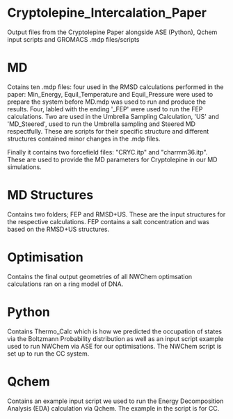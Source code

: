 # Cryptolepine_Intercalation_Paper
Output files from the Cryptolepine Paper alongside ASE (Python), Qchem input scripts and GROMACS .mdp files/scripts

# MD
Cotains ten .mdp files: four used in the RMSD calculations performed in the paper: Min_Energy, Equil_Temperature and Equil_Pressure were used to prepare the system before MD.mdp was used to run and produce the results. Four, labled with the ending '_FEP' were used to run the FEP calculations. Two are used in the Umbrella Sampling Calculation, 'US' and 'MD_Steered', used to run the Umbrella sampling and Steered MD respectfully. These are scripts for their specific structure and different structures contained minor changes in the .mdp files. 

Finally it contains two forcefield files: "CRYC.itp" and "charmm36.itp". These are used to provide the MD parameters for Cryptolepine in our MD simulations.

# MD Structures
Contains two folders; FEP and RMSD+US. These are the input structures for the respective calculations. FEP contains a salt concentration and was based on the RMSD+US structures. 

# Optimisation
Contains the final output geometries of all NWChem optimsation calculations ran on a ring model of DNA. 

# Python
Contains Thermo_Calc which is how we predicted the occupation of states via the Boltzmann Probability distribution as well as an input script example used to run NWChem via ASE for our optimisations. The NWChem script is set up to run the CC system.

# Qchem
Contains an example input script we used to run the Energy Decomposition Analysis (EDA) calculation via Qchem. The example in the script is for CC.
